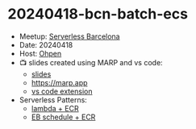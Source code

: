 # 20240418-bcn-batch-ecs


* Meetup: [Serverless Barcelona](https://www.meetup.com/serverless-barcelona/events/)
* Date: 20240418
* Host: [Ohpen](https://ohpen.com)
* 📺️ slides created using MARP and vs code:
  * [slides](slides.md)
  * https://marp.app
  * [vs code extension](https://marketplace.visualstudio.com/items?itemName=marp-team.marp-vscode)
* Serverless Patterns:
  * [lambda + ECR](https://serverlessland.com/patterns/terraform-lambda-ecr-integration)
  * [EB schedule + ECR](https://serverlessland.com/patterns/eventbridge-schedule-ecs-terraform)
<!-- * [EB + SQS + ECR](https://serverlessland.com/patterns/eventbridge-sqs-ecs-cdk) -->